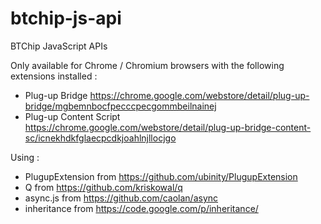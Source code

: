 btchip-js-api
=============

BTChip JavaScript APIs

Only available for Chrome / Chromium browsers with the following extensions installed : 

  * Plug-up Bridge https://chrome.google.com/webstore/detail/plug-up-bridge/mgbemnbocfpecccpecgommbeilnainej
  * Plug-up Content Script https://chrome.google.com/webstore/detail/plug-up-bridge-content-sc/icnekhdkfglaecpcdkjoahlnjllocjgo 

Using :

  * PlugupExtension from https://github.com/ubinity/PlugupExtension
  * Q from https://github.com/kriskowal/q
  * async.js from https://github.com/caolan/async
  * inheritance from https://code.google.com/p/inheritance/

